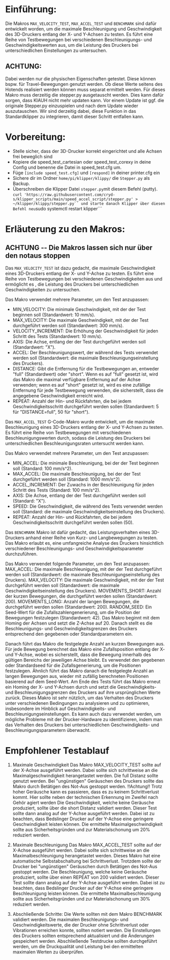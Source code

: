 # Einführung:

Die Makros ``MAX_VELOCITY_TEST``, ``MAX_ACCEL_TEST`` und ``BENCHMARK`` sind dafür entwickelt worden, um die maximale Beschleunigung und Geschwindigkeit des 3D-Druckers entlang der X- und Y-Achsen zu testen. Es führt eine Reihe von Testbewegungen bei verschiedenen Beschleunigungs- und Geschwindigkeitswerten aus, um die Leistung des Druckers bei unterschiedlichen Einstellungen zu untersuchen.

## ACHTUNG:
Dabei werden nur die physischen Eigenschaften getestet. Diese können bspw. für Travel-Bewegungen genutzt werden. Ob diese Werte seitens des Hotends realisiert werden können muss separat ermittelt werden. Für dieses Makro muss derzeitig die stepper.py ausgetauscht werden. Dies kann dafür sorgen, dass KIAUH nicht mehr updaten kann. Vor einem Update ist ggf. die originale Stepper.py einzuspielen und nach dem Update wieder auszutauschen. Wir sind derzeitig dabei, diese Funktion in das Standardklipper zu integrieren, damit dieser Schritt entfallen kann.


# Vorbereitung:

- Stelle sicher, dass der 3D-Drucker korrekt eingerichtet und alle Achsen frei beweglich sind
- Kopiere die speed_test_cartesian oder speed_test_corexy in deine Config und benenne die Datei in speed_test.cfg um.
- Füge ``[include speed_test.cfg]`` und ``[respond]`` in deiner printer.cfg ein
- Sichere dir im Ordner ``home/pi/klipper/klippy/`` die ``Stepper.py`` als Backup.
- Überschreiben die Klipper Datei  ``stepper.py``mit diesem Befehl (putty). ```curl 'https://raw.githubusercontent.com/cryd-s/klipper_scripts/main/speed_accel_script/stepper.py' > ~/klipper/klippy/stepper.py`` und starte danach Klipper über diesen Befehl neu```sudo systemctl restart klipper```

# Erläuterung zu den Makros:

## ACHTUNG -- Die Makros lassen sich nur über den notaus stoppen

Das ``MAX_VELOCITY_TEST`` ist dazu gedacht, die maximale Geschwindigkeit eines 3D-Druckers entlang der X- und Y-Achse zu testen. Es führt eine Reihe von Testbewegungen bei verschiedenen Geschwindigkeiten aus und ermöglicht es , die Leistung des Druckers bei unterschiedlichen Geschwindigkeiten zu untersuchen.

Das Makro verwendet mehrere Parameter, um den Test anzupassen:
- MIN_VELOCITY: Die minimale Geschwindigkeit, mit der der Test beginnen soll (Standardwert: 10 mm/s).
- MAX_VELOCITY: Die maximale Geschwindigkeit, mit der der Test durchgeführt werden soll (Standardwert: 300 mm/s).
- VELOCITY_INCREMENT: Die Erhöhung der Geschwindigkeit für jeden Schritt des Tests (Standardwert: 10 mm/s).
- AXIS: Die Achse, entlang der der Test durchgeführt werden soll (Standardwert: "X").
- ACCEL: Der Beschleunigungswert, der während des Tests verwendet werden soll (Standardwert: die maximale Beschleunigungseinstellung des Druckers).
- DISTANCE: Gibt die Entfernung für die Testbewegungen an, entweder "full" (Standardwert) oder "short". Wenn es auf "full" gesetzt ist, wird das Makro die maximal verfügbare Entfernung auf der Achse verwenden; wenn es auf "short" gesetzt ist, wird es eine zufällige Entfernung für jede Testbewegung verwenden, die sicherstellt, dass die angegebene Geschwindigkeit erreicht wird.
- REPEAT: Anzahl der Hin- und Rückfahrten, die bei jedem Geschwindigkeitsschritt durchgeführt werden sollen (Standardwert: 5 für "DISTANCE=full", 50 für "short").

Das ``MAX_ACCEL_TEST`` G-Code-Makro wurde entwickelt, um die maximale Beschleunigung eines 3D-Druckers entlang der X- und Y-Achsen zu testen.
Es führt eine Reihe von Testbewegungen mit verschiedenen Beschleunigungswerten durch, sodass  die Leistung des Druckers bei unterschiedlichen Beschleunigungsraten untersucht werden kann.

Das Makro verwendet mehrere Parameter, um den Test anzupassen:
- MIN_ACCEL: Die minimale Beschleunigung, bei der der Test beginnen soll (Standard: 100 mm/s^2).
- MAX_ACCEL: Die maximale Beschleunigung, bei der der Test durchgeführt werden soll (Standard: 1000 mm/s^2).
- ACCEL_INCREMENT: Der Zuwachs in der Beschleunigung für jeden Schritt des Tests (Standard: 100 mm/s^2).
- AXIS: Die Achse, entlang der der Test durchgeführt werden soll (Standard: "X").
- SPEED: Die Geschwindigkeit, die während des Tests verwendet werden soll (Standard: die maximale Geschwindigkeitseinstellung des Druckers).
- REPEAT: Anzahl der Hin- und Rückfahrten, die bei jedem Geschwindigkeitsschritt durchgeführt werden sollen (50).

Das ``BENCHMARK`` Makro ist dafür gedacht, das Leistungsverhalten eines 3D-Druckers anhand einer Reihe von Kurz- und Langbewegungen zu testen. Das Makro erlaubt es, eine umfangreiche Analyse des Druckers hinsichtlich verschiedener Beschleunigungs- und Geschwindigkeitsparameter durchzuführen.

Das Makro verwendet folgende Parameter, um den Test anzupassen:
MAX_ACCEL: Die maximale Beschleunigung, mit der der Test durchgeführt werden soll (Standardwert: die maximale Beschleunigungseinstellung des Druckers).
MAX_VELOCITY: Die maximale Geschwindigkeit, mit der der Test durchgeführt werden soll (Standardwert: die maximale Geschwindigkeitseinstellung des Druckers).
MOVEMENTS_SHORT: Anzahl der kurzen Bewegungen, die durchgeführt werden sollen (Standardwert: 200).
MOVEMENTS_LONG: Anzahl der langen Bewegungen, die durchgeführt werden sollen (Standardwert: 200).
RANDOM_SEED: Ein Seed-Wert für die Zufallszahlengenerierung, um die Position der Bewegungen festzulegen (Standardwert: 42).
Das Makro beginnt mit dem Homing der Achsen und setzt die Z-Achse auf 20. Danach stellt es die Beschleunigungs- und Geschwindigkeitsgrenzen des Druckers entsprechend den gegebenen oder Standardparametern ein.

Danach führt das Makro die festgelegte Anzahl an kurzen Bewegungen aus. Für jede Bewegung berechnet das Makro eine Zufallsposition entlang der X- und Y-Achse, wobei es sicherstellt, dass die Bewegung innerhalb des gültigen Bereichs der jeweiligen Achse bleibt. Es verwendet den gegebenen oder Standardseed für die Zufallsgenerierung, um die Positionen festzulegen. Ähnlich führt das Makro danach die festgelegte Anzahl an langen Bewegungen aus, wieder mit zufällig berechneten Positionen basierend auf dem Seed-Wert. Am Ende des Tests führt das Makro erneut ein Homing der X- und Y-Achsen durch und setzt die Geschwindigkeits- und Beschleunigungsgrenzen des Druckers auf ihre ursprünglichen Werte zurück. Dieses Makro ist sehr nützlich, um das Verhalten des Druckers unter verschiedenen Bedingungen zu analysieren und zu optimieren, insbesondere im Hinblick auf Geschwindigkeits- und Beschleunigungseinstellungen. Es kann auch dazu verwendet werden, um mögliche Probleme mit der Drucker-Hardware zu identifizieren, indem man das Verhalten des Druckers bei unterschiedlichen Geschwindigkeits- und Beschleunigungsparametern überwacht.


# Empfohlener Testablauf
1. Maximale Geschwindigkeit
Das Makro MAX_VELOCITY_TEST sollte auf der X-Achse ausgeführt werden. Dabei sollte sich schrittweise an die Maximalgeschwindigkeit herangetastet werden. Die full Distanz sollte genutzt werden. Bei "ungünstigen" Geräuschen des Druckers sollte das Makro durch Betätigen des Not-Aus gestoppt werden.
!!Achtung!! Trotz hoher Geräusche kann es passieren, dass es zu keinem Schrittverlust kommt. Hier sollte neben der technischen Erkennung im Zweifel nach Gehör agiert werden
Die Geschwindigkeit, welche keine Geräusche produziert, sollte über die short Distanz validiert werden. Dieser Test sollte dann analog auf der Y-Achse ausgeführt werden. Dabei ist zu beachten, dass Bedslinger Drucker auf der Y-Achse eine geringere Geschwindigkeit leisten können. Die ermittelte Maximalgeschwindigkeit sollte aus Sicherheitsgründen und zur Materialschonung um 20% reduziert werden.

3. Maximale Beschleunigung
Das Makro MAX_ACCEL_TEST sollte auf der X-Achse ausgeführt werden. Dabei sollte sich schrittweise an die Maximalbeschleunigung herangetastet werden. Dieses Makro hat eine automatische Selbstabschaltung bei Schrittverlust. Trotzdem sollte der Drucker bei "ungünstigen" Geräuschen durch Betätigen des Not-Aus gestoppt werden. Die Beschleunigung, welche keine Geräusche produziert, sollte über einen REPEAT von 200 validiert werden. Dieser Test sollte dann analog auf der Y-Achse ausgeführt werden. Dabei ist zu beachten, dass Bedslinger Drucker auf der Y-Achse eine geringere Beschleunigung leisten können. Die ermittelte Maximalbeschleunigung sollte aus Sicherheitsgründen und zur Materialschonung um 30% reduziert werden.

4. Abschließende Schritte:
Die Werte sollten mit dem Makro BENCHMARK validiert werden. Die maximalen Beschleunigungs- und Geschwindigkeitswerte, die der Drucker ohne Schrittverlust oder Vibrationen erreichen konnte, sollten notiert werden. Die Einstellungen des Druckers sollten entsprechend aktualisiert und die Änderungen gespeichert werden. Abschließende Testdrucke sollten durchgeführt werden, um die Druckqualität und Leistung bei den ermittelten maximalen Werten zu überprüfen.
